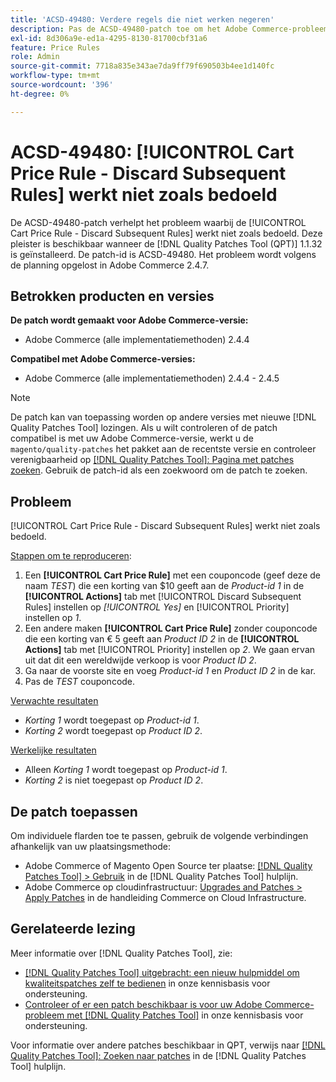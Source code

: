 ```yaml
---
title: 'ACSD-49480: Verdere regels die niet werken negeren'
description: Pas de ACSD-49480-patch toe om het Adobe Commerce-probleem op te lossen waarbij de [!UICONTROL Cart Price Rule - Discard Subsequent Rules] werkt niet zoals bedoeld.
exl-id: 8d306a9e-ed1a-4295-8130-81700cbf31a6
feature: Price Rules
role: Admin
source-git-commit: 7718a835e343ae7da9ff79f690503b4ee1d140fc
workflow-type: tm+mt
source-wordcount: '396'
ht-degree: 0%

---
```


# ACSD-49480: [!UICONTROL Cart Price Rule - Discard Subsequent Rules] werkt niet zoals bedoeld

De ACSD-49480-patch verhelpt het probleem waarbij de [!UICONTROL Cart Price Rule - Discard Subsequent Rules] werkt niet zoals bedoeld. Deze pleister is beschikbaar wanneer de [!DNL Quality Patches Tool (QPT)] 1.1.32 is geïnstalleerd. De patch-id is ACSD-49480. Het probleem wordt volgens de planning opgelost in Adobe Commerce 2.4.7.

## Betrokken producten en versies

**De patch wordt gemaakt voor Adobe Commerce-versie:**

* Adobe Commerce (alle implementatiemethoden) 2.4.4

**Compatibel met Adobe Commerce-versies:**

* Adobe Commerce (alle implementatiemethoden) 2.4.4 - 2.4.5

>[!NOTE]
>
>De patch kan van toepassing worden op andere versies met nieuwe [!DNL Quality Patches Tool] lozingen. Als u wilt controleren of de patch compatibel is met uw Adobe Commerce-versie, werkt u de `magento/quality-patches` het pakket aan de recentste versie en controleer verenigbaarheid op [[!DNL Quality Patches Tool]: Pagina met patches zoeken](https://experienceleague.adobe.com/tools/commerce-quality-patches/index.html). Gebruik de patch-id als een zoekwoord om de patch te zoeken.

## Probleem

[!UICONTROL Cart Price Rule - Discard Subsequent Rules] werkt niet zoals bedoeld.

<u>Stappen om te reproduceren</u>:

1. Een **[!UICONTROL Cart Price Rule]** met een couponcode (geef deze de naam *TEST*) die een korting van $10 geeft aan de *Product-id 1* in de **[!UICONTROL Actions]** tab met [!UICONTROL Discard Subsequent Rules] instellen op *[!UICONTROL Yes]* en [!UICONTROL Priority] instellen op *1*.
1. Een andere maken **[!UICONTROL Cart Price Rule]** zonder couponcode die een korting van € 5 geeft aan *Product ID 2* in de **[!UICONTROL Actions]** tab met [!UICONTROL Priority] instellen op *2*. We gaan ervan uit dat dit een wereldwijde verkoop is voor *Product ID 2*.
1. Ga naar de voorste site en voeg *Product-id 1* en *Product ID 2* in de kar.
1. Pas de *TEST* couponcode.

<u>Verwachte resultaten</u>

* *Korting 1* wordt toegepast op *Product-id 1*.
* *Korting 2* wordt toegepast op *Product ID 2*.

<u>Werkelijke resultaten</u>

* Alleen *Korting 1* wordt toegepast op *Product-id 1*.
* *Korting 2* is niet toegepast op *Product ID 2*.

## De patch toepassen

Om individuele flarden toe te passen, gebruik de volgende verbindingen afhankelijk van uw plaatsingsmethode:

* Adobe Commerce of Magento Open Source ter plaatse: [[!DNL Quality Patches Tool] > Gebruik](https://experienceleague.adobe.com/docs/commerce-operations/tools/quality-patches-tool/usage.html) in de [!DNL Quality Patches Tool] hulplijn.
* Adobe Commerce op cloudinfrastructuur: [Upgrades and Patches > Apply Patches](https://experienceleague.adobe.com/docs/commerce-cloud-service/user-guide/develop/upgrade/apply-patches.html) in de handleiding Commerce on Cloud Infrastructure.

## Gerelateerde lezing

Meer informatie over [!DNL Quality Patches Tool], zie:

* [[!DNL Quality Patches Tool] uitgebracht: een nieuw hulpmiddel om kwaliteitspatches zelf te bedienen](/help/announcements/adobe-commerce-announcements/magento-quality-patches-released-new-tool-to-self-serve-quality-patches.md) in onze kennisbasis voor ondersteuning.
* [Controleer of er een patch beschikbaar is voor uw Adobe Commerce-probleem met [!DNL Quality Patches Tool]](/help/support-tools/patches-available-in-qpt-tool/check-patch-for-magento-issue-with-magento-quality-patches.md) in onze kennisbasis voor ondersteuning.

Voor informatie over andere patches beschikbaar in QPT, verwijs naar [[!DNL Quality Patches Tool]: Zoeken naar patches](https://experienceleague.adobe.com/tools/commerce-quality-patches/index.html) in de [!DNL Quality Patches Tool] hulplijn.
